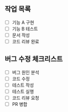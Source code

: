 ## 작업 목록

- [ ] 기능 A 구현
- [ ] 기능 B 테스트
- [ ] 문서 작성
- [ ] 코드 리뷰 완료

## 버그 수정 체크리스트

- [ ] 버그 원인 분석
- [ ] 코드 수정
- [ ] 테스트 작성
- [ ] 테스트 실행
- [ ] 코드 리뷰 요청
- [ ] PR 병합
